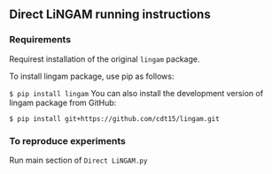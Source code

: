 ## Direct LiNGAM running instructions
### Requirements
Requirest installation of the original `lingam` package.

To install lingam package, use pip as follows:

`$ pip install lingam`
You can also install the development version of lingam package from GitHub:

`$ pip install git+https://github.com/cdt15/lingam.git`

### To reproduce experiments
Run main section of `Direct LiNGAM.py`  
